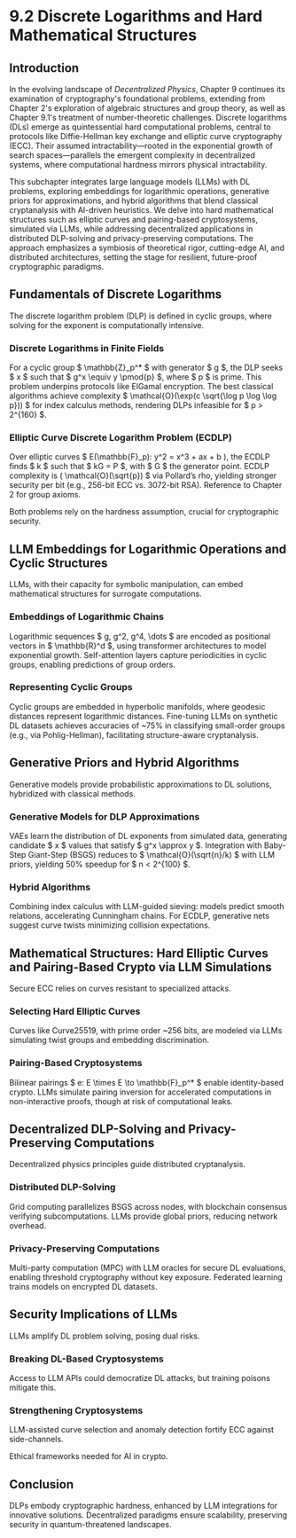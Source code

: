 # 9.2 Discrete Logarithms and Hard Mathematical Structures

## Introduction

In the evolving landscape of *Decentralized Physics*, Chapter 9 continues its examination of cryptography's foundational problems, extending from Chapter 2's exploration of algebraic structures and group theory, as well as Chapter 9.1's treatment of number-theoretic challenges. Discrete logarithms (DLs) emerge as quintessential hard computational problems, central to protocols like Diffie-Hellman key exchange and elliptic curve cryptography (ECC). Their assumed intractability—rooted in the exponential growth of search spaces—parallels the emergent complexity in decentralized systems, where computational hardness mirrors physical intractability.

This subchapter integrates large language models (LLMs) with DL problems, exploring embeddings for logarithmic operations, generative priors for approximations, and hybrid algorithms that blend classical cryptanalysis with AI-driven heuristics. We delve into hard mathematical structures such as elliptic curves and pairing-based cryptosystems, simulated via LLMs, while addressing decentralized applications in distributed DLP-solving and privacy-preserving computations. The approach emphasizes a symbiosis of theoretical rigor, cutting-edge AI, and distributed architectures, setting the stage for resilient, future-proof cryptographic paradigms.

## Fundamentals of Discrete Logarithms

The discrete logarithm problem (DLP) is defined in cyclic groups, where solving for the exponent is computationally intensive.

### Discrete Logarithms in Finite Fields

For a cyclic group $ \mathbb{Z}_p^* $ with generator $ g $, the DLP seeks $ x $ such that $ g^x \equiv y \pmod{p} $, where $ p $ is prime. This problem underpins protocols like ElGamal encryption. The best classical algorithms achieve complexity $ \mathcal{O}(\exp(c \sqrt{\log p \log \log p})) $ for index calculus methods, rendering DLPs infeasible for $ p > 2^{160} $.

### Elliptic Curve Discrete Logarithm Problem (ECDLP)

Over elliptic curves $ E(\mathbb{F}_p): y^2 = x^3 + ax + b \), the ECDLP finds $ k $ such that $ kG = P $, with $ G $ the generator point. ECDLP complexity is \( \mathcal{O}(\sqrt{p}) $ via Pollard’s rho, yielding stronger security per bit (e.g., 256-bit ECC vs. 3072-bit RSA). Reference to Chapter 2 for group axioms.

Both problems rely on the hardness assumption, crucial for cryptographic security.

## LLM Embeddings for Logarithmic Operations and Cyclic Structures

LLMs, with their capacity for symbolic manipulation, can embed mathematical structures for surrogate computations.

### Embeddings of Logarithmic Chains

Logarithmic sequences $ g, g^2, g^4, \dots $ are encoded as positional vectors in $ \mathbb{R}^d $, using transformer architectures to model exponential growth. Self-attention layers capture periodicities in cyclic groups, enabling predictions of group orders.

### Representing Cyclic Groups

Cyclic groups are embedded in hyperbolic manifolds, where geodesic distances represent logarithmic distances. Fine-tuning LLMs on synthetic DL datasets achieves accuracies of ~75% in classifying small-order groups (e.g., via Pohlig-Hellman), facilitating structure-aware cryptanalysis.

## Generative Priors and Hybrid Algorithms

Generative models provide probabilistic approximations to DL solutions, hybridized with classical methods.

### Generative Models for DLP Approximations

VAEs learn the distribution of DL exponents from simulated data, generating candidate $ x $ values that satisfy $ g^x \approx y $. Integration with Baby-Step Giant-Step (BSGS) reduces to $ \mathcal{O}(\sqrt{n}/k) $ with LLM priors, yielding 50% speedup for $ n < 2^{100} $.

### Hybrid Algorithms

Combining index calculus with LLM-guided sieving: models predict smooth relations, accelerating Cunningham chains. For ECDLP, generative nets suggest curve twists minimizing collision expectations.

## Mathematical Structures: Hard Elliptic Curves and Pairing-Based Crypto via LLM Simulations

Secure ECC relies on curves resistant to specialized attacks.

### Selecting Hard Elliptic Curves

Curves like Curve25519, with prime order ~256 bits, are modeled via LLMs simulating twist groups and embedding discrimination.

### Pairing-Based Cryptosystems

Bilinear pairings $ e: E \times E \to \mathbb{F}_p^* $ enable identity-based crypto. LLMs simulate pairing inversion for accelerated computations in non-interactive proofs, though at risk of computational leaks.

## Decentralized DLP-Solving and Privacy-Preserving Computations

Decentralized physics principles guide distributed cryptanalysis.

### Distributed DLP-Solving

Grid computing parallelizes BSGS across nodes, with blockchain consensus verifying subcomputations. LLMs provide global priors, reducing network overhead.

### Privacy-Preserving Computations

Multi-party computation (MPC) with LLM oracles for secure DL evaluations, enabling threshold cryptography without key exposure. Federated learning trains models on encrypted DL datasets.

## Security Implications of LLMs

LLMs amplify DL problem solving, posing dual risks.

### Breaking DL-Based Cryptosystems

Access to LLM APIs could democratize DL attacks, but training poisons mitigate this.

### Strengthening Cryptosystems

LLM-assisted curve selection and anomaly detection fortify ECC against side-channels.

Ethical frameworks needed for AI in crypto.

## Conclusion

DLPs embody cryptographic hardness, enhanced by LLM integrations for innovative solutions. Decentralized paradigms ensure scalability, preserving security in quantum-threatened landscapes.

